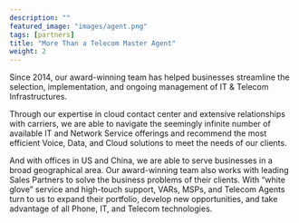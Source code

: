 ```yaml
---
description: ""
featured_image: "images/agent.png"
tags: [partners]
title: "More Than a Telecom Master Agent"
weight: 2
---
```


Since 2014, our award-winning team has helped businesses streamline the selection, implementation, and ongoing management of IT & Telecom Infrastructures. <!--more-->

Through our expertise in cloud contact center and extensive relationships with carriers, we are able to navigate the seemingly infinite number of available IT and Network Service offerings and recommend the most efficient Voice, Data, and Cloud solutions to meet the needs of our clients.

And with offices in US and China, we are able to serve businesses in a broad geographical area. Our award-winning team also works with leading Sales Partners to solve the business problems of their clients. With “white glove” service and high-touch support, VARs, MSPs, and Telecom Agents turn to us to expand their portfolio, develop new opportunities, and take advantage of all Phone, IT, and Telecom technologies.

